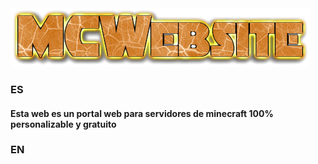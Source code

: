 <img src="MCWebsite.png">

### ES

#### Esta web es un portal web para servidores de minecraft 100% personalizable y gratuito

### EN
